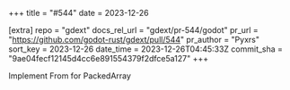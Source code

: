 +++
title = "#544"
date = 2023-12-26

[extra]
repo = "gdext"
docs_rel_url = "gdext/pr-544/godot"
pr_url = "https://github.com/godot-rust/gdext/pull/544"
pr_author = "Pyxrs"
sort_key = 2023-12-26
date_time = 2023-12-26T04:45:33Z
commit_sha = "9ae04fecf12145d4cc6e891554379f2dfce5a127"
+++

Implement From<Vec> for PackedArray
